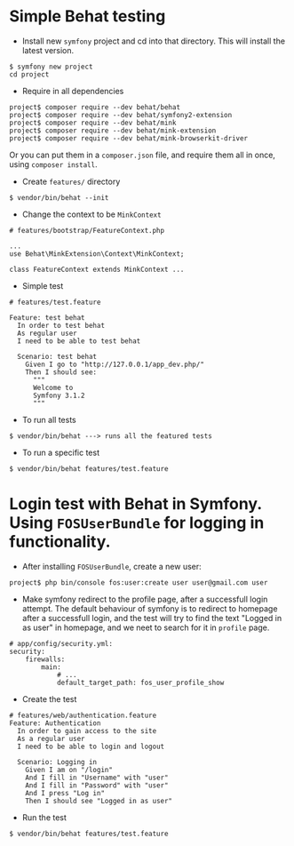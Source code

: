 Simple Behat testing
====================
* Install new `symfony` project and cd into that directory. This will install the latest version.
```
$ symfony new project
cd project
```
* Require in all dependencies
```
project$ composer require --dev behat/behat
project$ composer require --dev behat/symfony2-extension
project$ composer require --dev behat/mink
project$ composer require --dev behat/mink-extension
project$ composer require --dev behat/mink-browserkit-driver
```
Or you can put them in a `composer.json` file, and require them all in once, using `composer install`.

* Create `features/` directory
```
$ vendor/bin/behat --init
```
* Change the context to be `MinkContext`
```
# features/bootstrap/FeatureContext.php

...
use Behat\MinkExtension\Context\MinkContext;

class FeatureContext extends MinkContext ...
```
* Simple test
```
# features/test.feature

Feature: test behat
  In order to test behat
  As regular user
  I need to be able to test behat

  Scenario: test behat
    Given I go to "http://127.0.0.1/app_dev.php/"
    Then I should see:
      """
	  Welcome to
      Symfony 3.1.2
	  """
```
* To run all tests
```
$ vendor/bin/behat ---> runs all the featured tests
```
* To run a specific test
```
$ vendor/bin/behat features/test.feature
```
# Login test with Behat in Symfony. Using `FOSUserBundle` for logging in functionality.
* After installing `FOSUserBundle`, create a new user:
```
project$ php bin/console fos:user:create user user@gmail.com user
```
* Make symfony redirect to the profile page, after a successfull login attempt. The default behaviour of symfony is to redirect to homepage after a successfull login, and the test will try to find the text "Logged in as user" in homepage, and we neet to search for it in `profile` page.
```
# app/config/security.yml:
security:
    firewalls:
        main:
            # ...
            default_target_path: fos_user_profile_show
```
* Create the test
```
# features/web/authentication.feature
Feature: Authentication
  In order to gain access to the site
  As a regular user
  I need to be able to login and logout

  Scenario: Logging in
    Given I am on "/login"
    And I fill in "Username" with "user"
    And I fill in "Password" with "user"
    And I press "Log in"
    Then I should see "Logged in as user"
```
* Run the test
```
$ vendor/bin/behat features/test.feature
```
